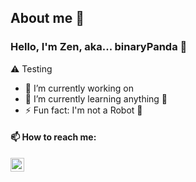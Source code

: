 ## About me 💬 
### Hello, I'm Zen, aka... binaryPanda 🐼

⚠️ Testing

- 🔭 I’m currently working on 
- 🌱 I’m currently learning anything 🤣
- ⚡ Fun fact: I'm not a Robot 🤖


#### 📫 How to reach me:

[<img align="left" alt="binaryPanda | LinkedIn" width="22px" src="https://cdn.jsdelivr.net/npm/simple-icons@v3/icons/linkedin.svg" />][linkedin]
<br />



[linkedin]: https://linkedin.com/in/zen29d


<!--
Here are some ideas to get you started:

- 🔭 I’m currently working on ...
- 🌱 I’m currently learning anything 🤣
- 👯 I’m looking to collaborate on ...
- 🤔 I’m looking for help with ...
- 💬 Ask me about ...
- 📫 How to reach me: ...
- 😄 Pronouns: ...
- ⚡ Fun fact: ...
-->
